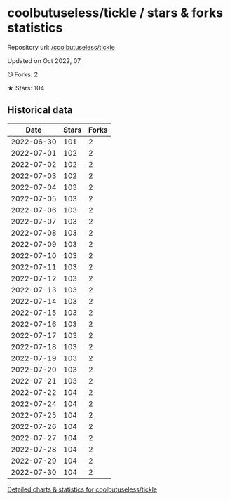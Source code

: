 # coolbutuseless/tickle / stars & forks statistics

Repository url: [/coolbutuseless/tickle](https://github.com/coolbutuseless/tickle)

Updated on Oct 2022, 07

☋ Forks: 2

★ Stars: 104

## Historical data
| Date | Stars | Forks |
|------|-------|-------|
| 2022-06-30 | 101 | 2 | 
| 2022-07-01 | 102 | 2 | 
| 2022-07-02 | 102 | 2 | 
| 2022-07-03 | 102 | 2 | 
| 2022-07-04 | 103 | 2 | 
| 2022-07-05 | 103 | 2 | 
| 2022-07-06 | 103 | 2 | 
| 2022-07-07 | 103 | 2 | 
| 2022-07-08 | 103 | 2 | 
| 2022-07-09 | 103 | 2 | 
| 2022-07-10 | 103 | 2 | 
| 2022-07-11 | 103 | 2 | 
| 2022-07-12 | 103 | 2 | 
| 2022-07-13 | 103 | 2 | 
| 2022-07-14 | 103 | 2 | 
| 2022-07-15 | 103 | 2 | 
| 2022-07-16 | 103 | 2 | 
| 2022-07-17 | 103 | 2 | 
| 2022-07-18 | 103 | 2 | 
| 2022-07-19 | 103 | 2 | 
| 2022-07-20 | 103 | 2 | 
| 2022-07-21 | 103 | 2 | 
| 2022-07-22 | 104 | 2 | 
| 2022-07-24 | 104 | 2 | 
| 2022-07-25 | 104 | 2 | 
| 2022-07-26 | 104 | 2 | 
| 2022-07-27 | 104 | 2 | 
| 2022-07-28 | 104 | 2 | 
| 2022-07-29 | 104 | 2 | 
| 2022-07-30 | 104 | 2 | 


[Detailed charts & statistics for coolbutuseless/tickle](https://reviewgithub.com/rep/coolbutuseless/tickle)
